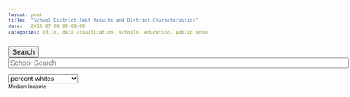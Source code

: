 ```yaml
---
layout: post
title:  "School District Test Results and District Characteristics"
date:   2016-07-08 00:00:00
categories: d3.js, data visualization, schools, education, public schools, race, poverty, socioeconomics
---
```


<style>
body {
  font: 11px sans-serif;
}
.x-axis path, .y-axis path, .y-axis line
.x-axis line {
  fill: none;
  stroke: #000;
  shape-rendering: crispEdges;
}
.dot {
  stroke: #000;
}
.tooltip {
  position: absolute;
  width: 200px;
  height: 28px;
  pointer-events: none;
}
</style>
<body>
  <form name="myform" onSubmit="return handleClickSearch()">
        <input name="Submit"  type="submit" size="50" style="font-size: 14px;" color="#fff"    value="Search" >
        <input type="text" id="myVal" size="80" style="font-size: 14px;" placeholder="School Search">
</form>

<select id="select-list">
  <option value="d.percentwhites">percent whites</option> 
  <option value="d.percentblacks">percent blacks</option>
  <option value="d.percentfemalesBA">percent females BA</option>
</select>
  <div id="correl-1-title">Median Income
    <div id="correl-1-chart"></div>
  </div>
<script src="http://d3js.org/d3.v3.min.js"></script>

<script src="http://code.jquery.com/ui/1.11.4/themes/smoothness/jquery-ui.css"></script>

<script src="http://code.jquery.com/jquery-1.10.2.js"></script>
  <script src="http://code.jquery.com/ui/1.11.4/jquery-ui.js"></script>
  <script src='https://cdnjs.cloudflare.com/ajax/libs/spin.js/2.0.1/spin.min.js'></script> 


<script>
d3.select("#select-list").on("change", function() {
  var selectedValue = d3.event.target.value;
  
  if (selectedValue=="d.percentwhites")
  {
 var xValue = function(d) { return d.percentwhites;}, // data -> value
    xScale = d3.scale.linear().range([0, width]), // value -> display
    xMap = function(d) { return xScale(xValue(d));}, // data -> display
    xAxis = d3.svg.axis().scale(xScale).orient("bottom");
var yValue = function(d) { return d["averagetest"];}, // data -> value
    yScale = d3.scale.linear().range([height, 0]), // value -> display
    yMap = function(d) { return yScale(yValue(d));}, // data -> display
    yAxis = d3.svg.axis().scale(yScale).orient("left");
    
  d3.csv("https://raw.githubusercontent.com/nadinesk/nadinesk.github.io/master/d3Data/schooldata4.csv", function(error, data) {
    
   data.forEach(function(d) {
    d.percentwhites = +d.percentwhites;
    d["averagetest"] = +d["averagetest"];
  });  
    
  xScale.domain([d3.min(data, xValue)-0.1, d3.max(data, xValue)+0.1]);
  yScale.domain([d3.min(data, yValue)-0.2, d3.max(data, yValue)+0.2]);
   d3.selectAll("g.x-axis")
        .call(xAxis)
    .selectAll(".label")
      
      .text("percentwhites");
  
  d3.selectAll("circle")
  .transition()
        .duration(100)
        .ease("linear")
  
      .attr("cx", xMap)
      
       .style("fill", "yellow") 
       .style("stroke", "white")
       .attr("visibility", function(d) {
           if (d.income50perc <= 1000)
          {
            return "hidden"
          }
          else {
            return "visible"
          }
       })
        
     
    });
}
else if (selectedValue == "d.percentblacks")
{
   var xValue = function(d) { return d.percentblacks;}, // data -> value
    xScale = d3.scale.linear().range([0, width]), // value -> display
    xMap = function(d) { return xScale(xValue(d));}, // data -> display
    xAxis = d3.svg.axis().scale(xScale).orient("bottom");
var yValue = function(d) { return d["averagetest"];}, // data -> value
    yScale = d3.scale.linear().range([height, 0]), // value -> display
    yMap = function(d) { return yScale(yValue(d));}, // data -> display
    yAxis = d3.svg.axis().scale(yScale).orient("left");
    
  d3.csv("https://raw.githubusercontent.com/nadinesk/nadinesk.github.io/master/d3Data/schooldata4.csv", function(error, data) {
    
   data.forEach(function(d) {
    d.percentblacks = +d.percentblacks;
    d["averagetest"] = +d["averagetest"];
  });  
    
  xScale.domain([d3.min(data, xValue)-0.1, d3.max(data, xValue)+0.1]);
  yScale.domain([d3.min(data, yValue)-0.2, d3.max(data, yValue)+0.2]);
   d3.selectAll("g.x-axis")
        .call(xAxis)
    .selectAll(".label")
      
      .text("percentblacks");
  
  d3.selectAll("circle")
  .transition()
        .duration(100)
        .ease("linear")
  
      .attr("cx", xMap)
      
       .style("fill", "blue") 
       .style("stroke", "white")
       .attr("visibility", function(d) {
           if (d.income50perc <= 1000)
          {
            return "hidden"
          }
          else {
            return "visible"
          }
       })
        
     
    });
}
else if (selectedValue == "d.percentfemalesBA")
{
   var xValue = function(d) { return d.percentfemalesBA;}, // data -> value
    xScale = d3.scale.linear().range([0, width]), // value -> display
    xMap = function(d) { return xScale(xValue(d));}, // data -> display
    xAxis = d3.svg.axis().scale(xScale).orient("bottom");
    
  d3.csv("https://raw.githubusercontent.com/nadinesk/nadinesk.github.io/master/d3Data/schooldata4.csv", function(error, data) {
    
   data.forEach(function(d) {
    d.percentfemalesBA = +d.percentfemalesBA;
  });  
    
  xScale.domain([d3.min(data, xValue)-0.1, d3.max(data, xValue)+0.1]);
  
   d3.selectAll("g.x-axis")
        .call(xAxis)
    .selectAll(".label")
      
      .text("percentfemalesBA");
  
  d3.selectAll("circle")
  .transition()
        .duration(100)
        .ease("linear")
          .attrTween("x", function (d, i, a) { 
       console.log(a); // returns 60, the value of "x" at the start
       return d3.interpolate(a, 400); 
  })
  
      .attr("cx", xMap)
      
   
       
     
    });
}
    
  
});
var margin = {top: 20, right: 20, bottom: 30, left: 40},
    width = 1000 - margin.left - margin.right,
    height = 500 - margin.top - margin.bottom;
var xValue = function(d) { return d.income50perc;}, // data -> value
    xScale = d3.scale.linear().range([0, width]), // value -> display
    xMap = function(d) { return xScale(xValue(d));}, // data -> display
    xAxis = d3.svg.axis().scale(xScale).orient("bottom");
var yValue = function(d) { return d["averagetest"];}, // data -> value
    yScale = d3.scale.linear().range([height, 0]), // value -> display
    yMap = function(d) { return yScale(yValue(d));}, // data -> display
    yAxis = d3.svg.axis().scale(yScale).orient("left");
var svg = d3.select("#correl-1-chart").append("svg")
    .attr("width", width + margin.left + margin.right)
    .attr("height", height + margin.top + margin.bottom)
  .append("g")
    .attr("transform", "translate(" + margin.left + "," + margin.top + ")");
var tooltip = d3.select("body").append("div")
    .attr("class", "tooltip")
    .style("opacity", 0);
var currentSearchTerm = "";
d3.csv("https://raw.githubusercontent.com/nadinesk/nadinesk.github.io/master/d3Data/schooldata4.csv", function(error, data) {
  
  data.forEach(function(d) {
    d.income50perc = +d.income50perc;
    d["averagetest"] = +d["averagetest"];
  });
  xScale.domain([d3.min(data, xValue)-1, d3.max(data, xValue)+1]);
  yScale.domain([d3.min(data, yValue)-0.2, d3.max(data, yValue)+0.2]);
  svg.append("g")
      .attr("class", "x-axis")
      .attr("transform", "translate(0," + height + ")")
      .call(xAxis)
    .append("text")
      .attr("class", "label")
      .attr("x", width)
      .attr("y", -6)
      .style("text-anchor", "end")
      .text("median income");
  svg.append("g")
      .attr("class", "y-axis")
      .call(yAxis)
    .append("text")
      .attr("class", "label")
      .attr("transform", "rotate(-90)")
      .attr("y", 6)
      .attr("dy", ".71em")
      .style("text-anchor", "end")
      .text("grades ahead/below");
  
  svg.selectAll(".dot")
      .data(data)
    .enter().append("circle")
      .attr("class", "dot")
      .attr("r", function(d) { if (d.totalenrollment >= 400000) 
          {
            return  25 
          } 
          else if (d.totalenrollment < 400000 && d.totalenrollment >= 100000) 
          {
            return 20
          }
          else if (d.totalenrollment < 100000 && d.totalenrollment >= 50000) 
          {
            return 15
          }
          else if (d.totalenrollment < 50000 && d.totalenrollment >= 10000) 
          {
            return 10
          }
          else if (d.totalenrollment < 10000 && d.totalenrollment >= 1000) 
          {
            return 8
          }
          else
            return 4
          }) 
      .attr("cx", xMap)
      .attr("cy", yMap)
       .style("fill", function(d) { 
          if (d.totalenrollment >= 400000) 
          {
            return  "rgba(255, 116, 140,1.0)"
          } 
          else if (d.totalenrollment < 400000 && d.totalenrollment >= 100000) 
          {
            return  "rgba(255, 116, 140,0.8)"
          }
          else if (d.totalenrollment < 100000 && d.totalenrollment >= 50000) 
          {
            return  "rgba(255, 116, 140.0.7)"
          }
          else if (d.totalenrollment < 50000 && d.totalenrollment >= 10000) 
          {
           return  "rgba(255, 116, 140, 0.6)"
          }
          else if (d.totalenrollment < 10000 && d.totalenrollment >= 1000) 
          {
            return  "rgba(255, 116, 140, 0.4)"
          }
          else
            return  "rgba(255, 116, 140,0.9)"
          }) 
       .style("stroke", "white")
       .attr("visibility", function(d) {
           if (d.income50perc <= 1000)
          {
            return "hidden"
          }
          else {
            return "visible"
          }
       })
        
      .on("mouseover", function(d) {
          tooltip.transition()
               .duration(200)
               .style("opacity", .9);
          tooltip.html(d["educationagencyname"] + "<br/> (" + xValue(d) 
          + ", " + yValue(d) + ")")
               .style("left", (d3.event.pageX + 5) + "px")
               .style("top", (d3.event.pageY - 28) + "px");
      })
      .on("mouseout", function(d) {
          tooltip.transition()
               .duration(500)
               .style("opacity", 0);
      });
var all_schools = [];
  
data.forEach(function(d) {
    
  all_schools.push(d["educationagencyname"]);
  });
  $( "#myVal" ).autocomplete({
    source: all_schools
  });
 
});
function handleClickSearch(event){
  currentSearchTerm = document.getElementById("myVal").value;
    console.log(currentSearchTerm);
    draw(currentSearchTerm);
return false;
}
function draw(){
    d3.select("body").selectAll("circle.dot").attr("visibility", valOpacity);
}
var valOpacity = function(d) { 
      if (d.educationagencyname.search(currentSearchTerm.toUpperCase()) != -1)  {
        return "visible";
      }
      else {
        return "hidden";
      }
    };
</script>


